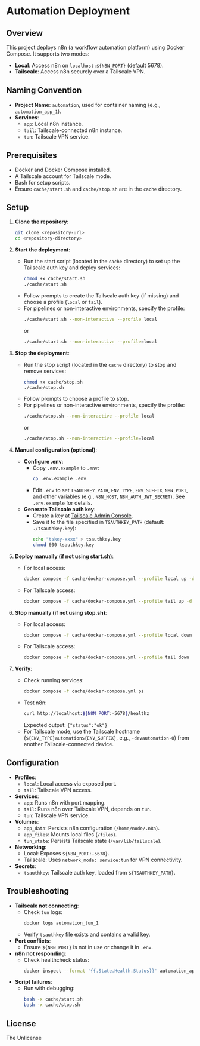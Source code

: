 # Automation Deployment

## Overview
This project deploys n8n (a workflow automation platform) using Docker Compose. It supports two modes:
- **Local**: Access n8n on `localhost:${N8N_PORT}` (default 5678).
- **Tailscale**: Access n8n securely over a Tailscale VPN.

## Naming Convention
- **Project Name**: `automation`, used for container naming (e.g., `automation_app_1`).
- **Services**:
  - `app`: Local n8n instance.
  - `tail`: Tailscale-connected n8n instance.
  - `tun`: Tailscale VPN service.

## Prerequisites
- Docker and Docker Compose installed.
- A Tailscale account for Tailscale mode.
- Bash for setup scripts.
- Ensure `cache/start.sh` and `cache/stop.sh` are in the `cache` directory.

## Setup
1. **Clone the repository**:
   ```bash
   git clone <repository-url>
   cd <repository-directory>
   ```

2. **Start the deployment**:
   - Run the start script (located in the `cache` directory) to set up the Tailscale auth key and deploy services:
     ```bash
     chmod +x cache/start.sh
     ./cache/start.sh
     ```
   - Follow prompts to create the Tailscale auth key (if missing) and choose a profile (`local` or `tail`).
   - For pipelines or non-interactive environments, specify the profile:
     ```bash
     ./cache/start.sh --non-interactive --profile local
     ```
     or
     ```bash
     ./cache/start.sh --non-interactive --profile=local
     ```

3. **Stop the deployment**:
   - Run the stop script (located in the `cache` directory) to stop and remove services:
     ```bash
     chmod +x cache/stop.sh
     ./cache/stop.sh
     ```
   - Follow prompts to choose a profile to stop.
   - For pipelines or non-interactive environments, specify the profile:
     ```bash
     ./cache/stop.sh --non-interactive --profile local
     ```
     or
     ```bash
     ./cache/stop.sh --non-interactive --profile=local
     ```

4. **Manual configuration (optional)**:
   - **Configure .env**:
     - Copy `.env.example` to `.env`:
       ```bash
       cp .env.example .env
       ```
     - Edit `.env` to set `TSAUTHKEY_PATH`, `ENV_TYPE`, `ENV_SUFFIX`, `N8N_PORT`, and other variables (e.g., `N8N_HOST`, `N8N_AUTH_JWT_SECRET`). See `.env.example` for details.
   - **Generate Tailscale auth key**:
     - Create a key at [Tailscale Admin Console](https://login.tailscale.com/admin/authkeys).
     - Save it to the file specified in `TSAUTHKEY_PATH` (default: `./tsauthkey.key`):
       ```bash
       echo "tskey-xxxx" > tsauthkey.key
       chmod 600 tsauthkey.key
       ```

5. **Deploy manually (if not using start.sh)**:
   - For local access:
     ```bash
     docker compose -f cache/docker-compose.yml --profile local up -d
     ```
   - For Tailscale access:
     ```bash
     docker compose -f cache/docker-compose.yml --profile tail up -d
     ```

6. **Stop manually (if not using stop.sh)**:
   - For local access:
     ```bash
     docker compose -f cache/docker-compose.yml --profile local down
     ```
   - For Tailscale access:
     ```bash
     docker compose -f cache/docker-compose.yml --profile tail down
     ```

7. **Verify**:
   - Check running services:
     ```bash
     docker compose -f cache/docker-compose.yml ps
     ```
   - Test n8n:
     ```bash
     curl http://localhost:${N8N_PORT:-5678}/healthz
     ```
     Expected output: `{"status":"ok"}`
   - For Tailscale mode, use the Tailscale hostname (`${ENV_TYPE}automation${ENV_SUFFIX}`, e.g., `-devautomation-0`) from another Tailscale-connected device.

## Configuration
- **Profiles**:
  - `local`: Local access via exposed port.
  - `tail`: Tailscale VPN access.
- **Services**:
  - `app`: Runs n8n with port mapping.
  - `tail`: Runs n8n over Tailscale VPN, depends on `tun`.
  - `tun`: Tailscale VPN service.
- **Volumes**:
  - `app_data`: Persists n8n configuration (`/home/node/.n8n`).
  - `app_files`: Mounts local files (`/files`).
  - `tun_state`: Persists Tailscale state (`/var/lib/tailscale`).
- **Networking**:
  - Local: Exposes `${N8N_PORT:-5678}`.
  - Tailscale: Uses `network_mode: service:tun` for VPN connectivity.
- **Secrets**:
  - `tsauthkey`: Tailscale auth key, loaded from `${TSAUTHKEY_PATH}`.

## Troubleshooting
- **Tailscale not connecting**:
  - Check `tun` logs:
    ```bash
    docker logs automation_tun_1
    ```
  - Verify `tsauthkey` file exists and contains a valid key.
- **Port conflicts**:
  - Ensure `${N8N_PORT}` is not in use or change it in `.env`.
- **n8n not responding**:
  - Check healthcheck status:
    ```bash
    docker inspect --format '{{.State.Health.Status}}' automation_app_1
    ```
- **Script failures**:
  - Run with debugging:
    ```bash
    bash -x cache/start.sh
    bash -x cache/stop.sh
    ```

## License
The Unlicense